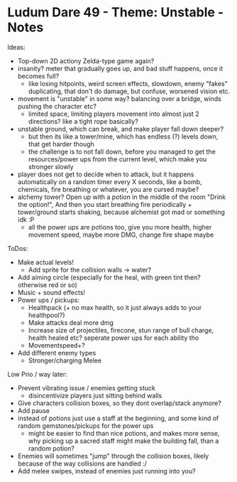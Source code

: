 # Ludum Dare 49 - Theme: Unstable - Notes

Ideas:
- Top-down 2D actiony Zelda-type game again?
- insanity? meter that gradually goes up, and bad stuff happens, once it becomes full?
	- like losing hitpoints, weird screen effects, slowdown, enemy "fakes" duplicating, that don't do damage, but confuse, worsened vision etc.
- movement is "unstable" in some way? balancing over a bridge, winds pushing the character etc?
	- limited space, limiting players movement into almost just 2 directions? like a tight rope basically?
- unstable ground, which can break, and make player fall down deeper?
	- but then its like a tower/mine, which has endless (?) levels down, that get harder though
	- the challenge is to not fall down, before you managed to get the resources/power ups from the current level, which make you stronger slowly
- player does not get to decide when to attack, but it happens automatically on a random timer every X seconds, like a bomb, chemicals, fire breathing or whatever, you are cursed maybe?
- alchemy tower? Open up with a potion in the middle of the room "Drink the option!", And then you start breathing fire periodically + tower/ground starts shaking, because alchemist got mad or something idk :P
	- all the power ups are potions too, give you more health, higher movement speed, maybe more DMG, change fire shape maybe
	
	

ToDos:
- Make actual levels!
	- Add sprite for the collision walls -> water?
- Add aiming circle (especially for the heal, with green tint then? otherwise red or so)
- Music + sound effects!
- Power ups / pickups:
	- Healthpack (+ no max health, so it just always adds to your healthpool?)
	- Make attacks deal more dmg
	- Increase size of projectiles, firecone, stun range of bull charge, health healed etc? seperate power ups for each ability tho
	- Movementspeed+?
- Add different enemy types
  - Stronger/charging Melee

Low Prio / way later:
- Prevent vibrating issue / enemies getting stuck
	- disincentivize players just sitting behind walls
- Give characters collision boxes, so they dont overlap/stack anymore?
- Add pause
- instead of potions just use a staff at the beginning, and some kind of random gemstones/pickups for the power ups
	- might be easier to find than nice potions, and makes more sense, why picking up a sacred staff might make the building fall, than a random potion?
- Enemies will sometimes "jump" through the collision boxes, likely because of the way collisions are handled :/
- Add melee swipes, instead of enemies just running into you?
